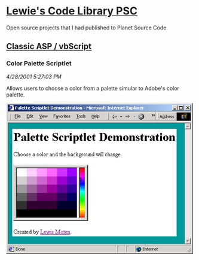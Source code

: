 # [Lewie's Code Library PSC](../../README.md)

Open source projects that I had published to Planet Source Code.

## [Classic ASP / vbScript](../README.md)

### Color Palette Scriptlet

*4/28/2001 5:27:03 PM*

Allows users to choose a color from a palette simular to Adobe's color palette.

![Screenshot of Color Palette Scriptlet](./screenshot.gif)




